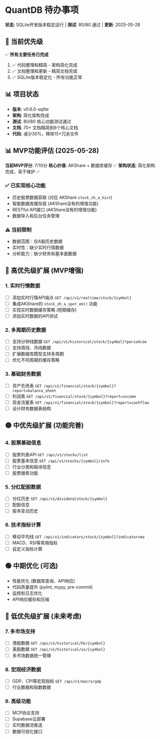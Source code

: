 # QuantDB 待办事项

**状态**: SQLite开发版本稳定运行 | **测试**: 80/80 通过 | **更新**: 2025-05-28

## 🎯 当前优先级

✅ **所有主要任务已完成**

1. ✅ 代码整理和精简 - 架构简化完成
2. ✅ 文档整理和更新 - 精简文档完成
3. ✅ SQLite版本稳定化 - 所有功能正常

## 📊 项目状态

- **版本**: v0.6.0-sqlite
- **架构**: 简化架构完成
- **测试**: 80/80 核心功能测试通过
- **文档**: 70+ 文档精简到8个核心文档
- **代码**: 减少30%，移除15+冗余文件

## 📊 MVP功能评估 (2025-05-28)

**当前MVP评分**: 7/10分
**核心价值**: AKShare + 数据库缓存 ✅
**架构状态**: 简化架构完成，易于维护 ✅

### ✅ 已实现核心功能
- 历史股票数据获取 (对应 AKShare `stock_zh_a_hist`)
- 智能数据库缓存层 (AKShare没有的增值功能)
- RESTful API接口 (AKShare没有的增值功能)
- 数据导入和后台任务管理

### ⚠️ 当前限制
- 数据范围：仅A股历史数据
- 实时性：缺少实时行情数据
- 分析能力：缺少财务和基本面数据

## 🔴 高优先级扩展 (MVP增强)

### 1. 实时行情数据
- [ ] 添加实时行情API端点 `GET /api/v1/realtime/stock/{symbol}`
- [ ] 集成AKShare的 `stock_zh_a_spot_em()` 功能
- [ ] 实现实时数据缓存策略 (短期缓存)
- [ ] 添加实时数据的API测试

### 2. 多周期历史数据
- [ ] 支持分钟线数据 `GET /api/v1/historical/stock/{symbol}?period=1m`
- [ ] 支持周线、月线数据
- [ ] 扩展数据库模型支持多周期
- [ ] 优化不同周期的缓存策略

### 3. 基础财务数据
- [ ] 资产负债表 `GET /api/v1/financial/stock/{symbol}?report=balance_sheet`
- [ ] 利润表 `GET /api/v1/financial/stock/{symbol}?report=income`
- [ ] 现金流量表 `GET /api/v1/financial/stock/{symbol}?report=cashflow`
- [ ] 设计财务数据表结构

## 🟡 中优先级扩展 (功能完善)

### 4. 股票基础信息
- [ ] 股票列表API `GET /api/v1/stocks/list`
- [ ] 股票基本信息 `GET /api/v1/stocks/{symbol}/info`
- [ ] 行业分类和板块信息
- [ ] 股票搜索功能

### 5. 分红配股数据
- [ ] 分红历史 `GET /api/v1/dividend/stock/{symbol}`
- [ ] 配股信息
- [ ] 股本变动历史

### 6. 技术指标计算
- [ ] 移动平均线 `GET /api/v1/indicators/stock/{symbol}?indicator=ma`
- [ ] MACD、RSI等常用指标
- [ ] 自定义指标计算

## 🟢 中期优化 (可选)

- 性能优化 (数据库查询、API响应)
- 代码质量提升 (pylint, mypy, pre-commit)
- 监控和日志优化
- API响应缓存和压缩

## 🔵 低优先级扩展 (未来考虑)

### 7. 多市场支持
- [ ] 港股数据 `GET /api/v1/historical/hk/{symbol}`
- [ ] 美股数据 `GET /api/v1/historical/us/{symbol}`
- [ ] 多市场数据统一管理

### 8. 宏观经济数据
- [ ] GDP、CPI等宏观指标 `GET /api/v1/macro/gdp`
- [ ] 行业数据和指数数据

### 9. 高级功能
- [ ] MCP协议支持
- [ ] Supabase云部署
- [ ] 实时数据流推送
- [ ] 数据可视化接口
